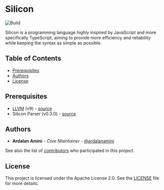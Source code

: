 # Silicon

![Build](https://github.com/silicon-lang/silicon/workflows/Build/badge.svg)

Silicon is a programming language highly inspired by JavaScript and more specifically TypeScript, aiming to provide more efficiency and reliability while keeping the syntax as simple as possible.

## Table of Contents

- [Prerequisites](#prerequisites)
- [Authors](#authors)
- [License](#license)

## Prerequisites

- [LLVM](https://llvm.org) (v9) - [source](https://github.com/llvm/llvm-project)
- Silicon Parser (v0.3.0) - [source](https://github.com/silicon-lang/parser)

## Authors

- **Ardalan Amini** - *Core Maintainer* - [@ardalanamini](https://github.com/ardalanamini)

See also the list of [contributors](https://github.com/silicon-lang/silicon/contributors) who participated in this project.

## License

This project is licensed under the Apache License 2.0.
See the [LICENSE](LICENSE) file for more details.
